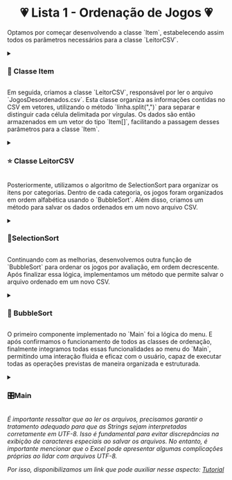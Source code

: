 <h1 align="center">  💗 Lista 1 - Ordenação de Jogos 💗  </h1>

<p > 
Optamos por começar desenvolvendo a classe `Item`, estabelecendo assim todos os parâmetros necessários para a classe `LeitorCSV`. 
</p>

<details> 

<summary> <h3> 🎀 Classe Item </h3></summary>

```

public class Item {
    private String jogos;
    private String categoria;
    private double avaliacao;

    public Item(String jogos, String categoria, double avaliacao) {
        this.jogos = jogos;
        this.categoria = categoria;
        this.avaliacao = avaliacao;
    }
    public String getJogos() {
        return jogos;
    }
    public void setJogos(String jogos) {
        this.jogos = jogos;
    }
    public double getAvaliacao() {
        return avaliacao;
    }
    public void setAvaliacao(double avaliacao) {
        this.avaliacao = avaliacao;
    }
    public String getCategoria() {
        return categoria;
    }
    public void setCategoria(String categoria) {
        this.categoria = categoria;
    }
    @Override
    public String toString(){
        return "| Jogo:" + jogos + "| Categoria:" +  categoria + "| Avaliação:" +  avaliacao + " |";
    }
}

```

</details>

<p > 
 Em seguida, criamos a classe `LeitorCSV`, responsável por ler o arquivo `JogosDesordenados.csv`. Esta classe organiza as informações contidas no CSV em vetores, utilizando o método `linha.split(",")` para separar e distinguir cada célula delimitada por vírgulas. Os dados são então armazenados em um vetor do tipo `Item[]`, facilitando a passagem desses parâmetros para a classe `Item`.
</p>

<details> 

<summary> <h3> ⭐ Classe  LeitorCSV </h3></summary>

```
import java.io.*;
import java.nio.charset.Charset;
import java.nio.charset.StandardCharsets;
import java.util.Scanner;

public class LeitorCSV {
    public static Item[] lerArquivo(String caminhoArquivo) {
        Item[] itens = new Item[40];
        int index = 0;
        File arquivo = new File(caminhoArquivo);
        Scanner sc = null;

        // if para conferir se o caminho é válido
        if (arquivo.isAbsolute()) {
            try {
                sc = new Scanner(new InputStreamReader(new FileInputStream(arquivo),"UTF-8"));
                while (sc.hasNextLine() && index < itens.length) {
                    String linha = sc.nextLine();
                    String[] dados = linha.split(",");
                    String jogos = dados[0];
                    String categoria = dados[1];
                    double avaliacao = Double.parseDouble(dados[2]);

                    itens[index] = new Item(jogos, categoria, avaliacao);
                    index++;
                }
            } catch (FileNotFoundException e) {
                System.out.println(e.getMessage());
            } catch (UnsupportedEncodingException e) {
                throw new RuntimeException(e);
            } finally {
                if (sc != null) {
                    sc.close();
                }
            }
            return itens;
        } else {
            //Caso der errado, será avisado
            System.out.println("Erro no caminho fornecido!");
            return  null ;
        }
    }
}

```
</details>



<p>
Posteriormente, utilizamos o algoritmo de  SelectionSort  para organizar os itens por categorias. Dentro de cada categoria, os jogos foram organizados em ordem alfabética usando o `BubbleSort`. Além disso, criamos um método para salvar os dados ordenados em um novo arquivo CSV.
</p>
<details>
  <summary> <h3> 💫SelectionSort </summary>

```
import java.io.FileWriter;
import java.io.IOException;

public class SelectionSort {

    public static void ordenarPorCategoria(Item[] arquivo) {

        int n = arquivo.length;

        //Loop para pecorrer os elementos do array
        for(int i = 0; i < n; i++){
            int minIndex = i;
            for(int j = i+1; j < n; j++){
                if(arquivo[j].getCategoria().compareTo(arquivo[minIndex].getCategoria()) < 0){
                    minIndex = j;
                }
            }
            //Trocar o menor elemento com o primeiro não ordenado

            Item temp = arquivo[minIndex];
            arquivo[minIndex] = arquivo[i];
            arquivo[i] = temp;
        }
    }

    public static void alfabetico(Item[] arquivo){
        int n = arquivo.length;
        for(int i = 0; i < n; i++){
            for(int j = 0; j < n - i -1; j++){
                if(arquivo[j].getCategoria().equals(arquivo[j+i].getCategoria()) &&
                    arquivo[j].getJogos().compareToIgnoreCase(arquivo[j+1].getJogos()) > 0){

                    //troca

                    Item temp = arquivo[j];
                    arquivo[j] = arquivo[j+1];
                    arquivo[j+1] = temp;
                }
            }
        }


    }

    public static String toString(Item[] itens) {
        StringBuilder builder = new StringBuilder();
        if (itens == null || itens.length == 0) {
            return "No items to display.";
        }
        String lastCategory = "";

        for (Item item : itens) {
            if (!item.getCategoria().equals(lastCategory)) {
                lastCategory = item.getCategoria();
                builder.append("\nCategoria: ").append(lastCategory).append("\n");
            }
            builder.append(item.toString()).append("\n");
        }

        return builder.toString();



    }

    public static void salvarJogosOrdenadosPorCategoria(Item[] itens, String nomeArquivo,String local){
        ordenarPorCategoria(itens);
        alfabetico(itens);

        //salvando os arquivos

        try(FileWriter escritor = new FileWriter(local + nomeArquivo)){
            escritor.write(toString(itens));
            System.out.println("Jogos ordenados e salvos com sucesso no : " + local + nomeArquivo);

        } catch (IOException e) {
            System.out.println("Erro ao salvar o arquivo: " + e.getMessage());
        }
    }



}

```

    
</details>

<p> Continuando com as melhorias, desenvolvemos outra função de `BubbleSort` para ordenar os jogos por avaliação, em ordem decrescente. Após finalizar essa lógica, implementamos um método que permite salvar o arquivo ordenado em um novo CSV. </p>


<details>
  <summary> <h3> 🫧 BubbleSort </summary>

```import java.io.BufferedWriter;
import java.io.File;
import java.io.FileOutputStream;
import java.io.OutputStreamWriter;
import java.io.IOException;

public class BubbleSort {
    public static void  bubbleSort(Item[] arquivo, int tamanho){
        for(int i = 0; i < tamanho -1; i++){
            for(int j = 0; j < tamanho - i -1; j++){
                if (arquivo[j].getAvaliacao() < arquivo[j+1].getAvaliacao()) {
                    Item temp = arquivo[j];
                    arquivo[j] = arquivo[j+1];
                    arquivo[j+1] = temp;
                }
            }
        }
    }
    public static void salvarArquivoCSV(Item[] arquivo, String nomeArquivo, String local){
        try(BufferedWriter escritor = new BufferedWriter(new OutputStreamWriter(new FileOutputStream(new File(local + nomeArquivo)), "UTF-8"))){

            //Escrevendo o cabeçalho

            escritor.write("Nome do Jogo; Avaliação; Categoria \n");

            //Escrevendo os dados de cada jogo

            for (Item item : arquivo) {
                escritor.write(String.format("%s;%.2f;%s\n", item.getJogos(), item.getAvaliacao(), item.getCategoria()));
            }

            System.out.println("Arquivo salvo com sucesso em ' "+ local+ "'.");

        }catch (IOException e){
            System.err.println("Erro ao salvar o arquivo CSV: " + e.getMessage());
        }
    }
}

```

    
</details>

<p> O primeiro componente implementado no `Main` foi a lógica do menu. E após
confirmamos o funcionamento de todos as classes de ordenação, finalmente integramos
todas essas funcionalidades ao menu do `Main`, permitindo uma interação fluida e eficaz
com o usuário, capaz de executar todas as operações previstas de maneira organizada
e estruturada.</p>

<details>
  <summary> <h3> 🎛️Main </summary>

```
import java.util.List;
import java.util.Scanner;

public class Main {
    public static void main(String[] args) {
        Scanner sc = new Scanner(System.in);
        int opcao = 0;
        String file = "C:\\Users\\gabri\\Downloads\\JogosDesordenados.csv";
        String localSalvado = "C:\\Users\\gabri\\Documents\\";
        do {
            System.out.println("[1] Ler Arquivo");
            System.out.println("[2] Organizar por Categoria");
            System.out.println("[3] Organizar por Avaliação");
            System.out.println("[4] Sair");
            
            opcao = sc.nextInt();
            switch (opcao) {
                case 1:
                    Item[] itens = LeitorCSV.lerArquivo(file);
                    // Verifica se os itens foram lidos com sucesso
                    if (itens != null) {
                        // Itera sobre os itens e imprime as informações
                        for (Item item : itens) {
                                System.out.println("Jogo: " + item.getJogos());
                                System.out.println("Categoria: " + item.getCategoria());
                                System.out.println("Avaliação: " + item.getAvaliacao());
                                System.out.println();
                            }
                        }
                    } else {
                        System.out.println("Não foi possível ler o arquivo.");
                    }
                    break;
                case 2:
                    Item[] archive = LeitorCSV.lerArquivo(file);
                    assert archive != null;
                    SelectionSort.ordenarPorCategoria(archive);
                    SelectionSort.alfabetico(archive);
                    String nomeSalvado = "JogosOrdenadoCategoriaAlfabetico.csv";
                    
                    System.out.println(SelectionSort.toString(archive));
                    SelectionSort.salvarJogosOrdenadosPorCategoria(archive,nomeSalvado,localSalvado);
                    break;
                case 3:
                    Item[] arquivo = LeitorCSV.lerArquivo(file);
                    BubbleSort.bubbleSort(arquivo, arquivo != null ? arquivo.length : 0);
                    int auxiliar = 1;
                    assert arquivo != null;
                    for (Item item : arquivo) {
                        if (item != null) {
                            System.out.println(auxiliar + ":");
                            System.out.println("Jogo: " + item.getJogos());
                            System.out.println("Categoria: " + item.getCategoria());
                            System.out.println("Avaliação: " + item.getAvaliacao());
                            System.out.println();
                            auxiliar++;
                        }
                    }
                    String nomeArquivo = "JogosOrdenadosPorAvaliação.csv";
                    BubbleSort.salvarArquivoCSV(arquivo,nomeArquivo,localSalvado);
                    break;
                case 4:
                    System.out.println("Bye Bye!!!");
                break;
                default:
                    System.out.println("Insira um numero válido");
            }
        } while (opcao != 4);
    }
}
```

    
</details>


<p>

<em>   
É importante ressaltar que ao ler os arquivos, precisamos garantir o tratamento
adequado para que as Strings sejam interpretadas corretamente em UTF-8. Isso é
fundamental para evitar discrepâncias na exibição de caracteres especiais ao salvar os
arquivos. No entanto, é importante mencionar que o Excel pode apresentar algumas
complicações próprias ao lidar com arquivos UTF-8.

Por isso, disponibilizamos um link que pode auxiliar nesse aspecto: [Tutorial](https://support.microsoft.com/pt-br/office/abrir-arquivos-utf-8-do-csv-corretamente-no-excel-8a935af5-3416-4edd-ba7e-3dfd2bc4a032)
</em> 
</p>

